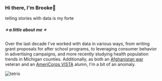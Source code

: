 ### Hi there, I'm Brooke👋
telling stories with data is my forte


##### :star: a little about me :star: 
Over the last decade I've worked with data in various ways,  from writing grant proposals for after school programs, to leveraging consumer behavior in advertising campaigns, and more recently studying health population trends in Michigan counties. Additionally, as both an [Afghanistan war](https://user-images.githubusercontent.com/99227900/178118903-d03b9aae-a486-4575-be2a-a4c9f819ca0e.png) veteran and an [AmeriCorps VISTA](https://americorps.gov/serve/fit-finder/americorps-vista) alumn, I'm a bit of an anomaly. 



![tetris](https://www.nicepng.com/png/full/140-1400683_geometry.png)
